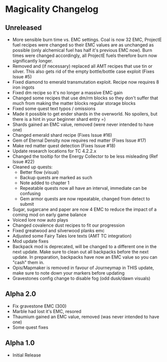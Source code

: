 Magicality Changelog
====================

Unreleased
----------
* More sensible burn time vs. EMC settings. Coal is now 32 EMC, ProjectE fuel recipes were changed so their EMC values are as unchanged as possible (only alchemical fuel has half it's previous EMC now). Burn times were changed accordingly, all ProjectE fuels therefore burn now significantly longer.
* Removed and (if necessary) replaced all AMT recipes that use tin or silver. This also gets rid of the empty bottle/bottle case exploit (Fixes Issue #5)
* Fixed diamond to emerald transmutation exploit. Recipe now requires 8 iron ingots
* Fixed dm recipe so it's no longer a massive EMC gain
* Changed some recipes that use dm/rm blocks so they don't suffer that much from making the matter blocks regular storage blocks
* Fixed some quest text typos / omissions
* Made it possible to get ender shards in the overworld. No spoilers, but there is a hint in your beginner shard entry =)
* Shards gained an EMC value, removed (were never intended to have one)
* Changed emerald shard recipe (Fixes Issue #16)
* Gem of Eternal Density now requires red matter (Fixes Issue #17)
* Make red matter quest detection (Fixes Issue #18)
* Update research locations for TC 4.2.2.x
* Changed the tooltip for the Energy Collector to be less misleading (Ref Issue #22)
* Cleaned up quests:
  - Better flow (visual)
  - Backup quests are marked as such
  - Note added to chapter 1
  - Repeatable quests now all have an interval, immediate can be confusing
  - Gem armor quests are now repeatable, changed from detect to submit
* Sugar, sugarcane and paper are now 4 EMC to reduce the impact of a coming mod on early game balance
* Voiced lore now auto plays
* Changed covalence dust recipes to fit our progression
* Fixed greatwood and silverwood planks emc
* Adjusted some Fairy Tales lore texts (AMT TC integration)
* Mod update fixes
* Backpack mod is deprecated, will be changed to a different one in the next update. Make sure to clean out all backpacks before the next update. In preparation, backpacks have now an EMC value so you can "cash" them in.
* Opis/Mapmaker is removed in favour of Journeymap in THIS update, make sure to note down your markers before updating
* Gravestones config change to disable fog (odd dusk/dawn visuals)


Alpha 2.0
---------
* Fix gravestone EMC (300)
* Marble had lost it's EMC, resored
* Thaumium gained an EMC value, removed (was never intended to have one)
* Some quest fixes


Alpha 1.0
---------
* Initial Release

